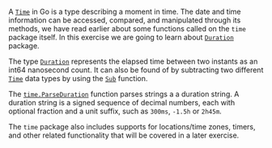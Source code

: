 A [`Time`][time] in Go is a type describing a moment in time. The date and time information can be accessed, compared, and manipulated through its methods, we have read earlier about some functions called on the `time` package itself. In this exercise we are going to learn about [`Duration`][duration] package.

The type [`Duration`][duration] represents the elapsed time between two instants as an int64 nanosecond count. It can also be found of by subtracting two different [`Time`][time] data types by using the [`Sub`][sub] function.

The [`time.ParseDuration`][parseduration] function parses strings a a duration string. A duration string is a signed sequence of decimal numbers, each with optional fraction and a unit suffix, such as `300ms`, `-1.5h` or `2h45m`.

The `time` package also includes supports for locations/time zones, timers, and other related functionality that will be covered in a later exercise.

[time]: https://golang.org/pkg/time/#Time
[duration]: https://golang.org/pkg/time/#Duration
[now]: https://golang.org/pkg/time/#Now
[sub]: https://golang.org/pkg/time/#example_Time_Sub
[parseduration]: https://golang.org/pkg/time/#ParseDuration
[article]: https://www.pauladamsmith.com/blog/2011/05/go_time.html
